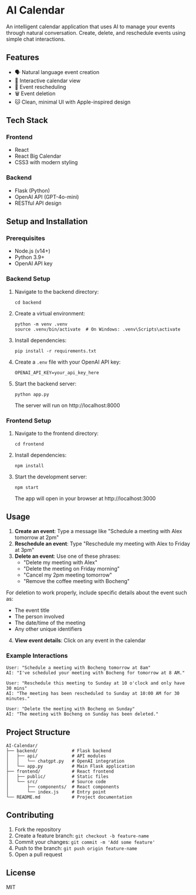 # AI Calendar

An intelligent calendar application that uses AI to manage your events through natural conversation. Create, delete, and reschedule events using simple chat interactions.

## Features

- 🗣️ Natural language event creation
- 📅 Interactive calendar view
- 🔄 Event rescheduling
- 🗑️ Event deletion
- 🐱 Clean, minimal UI with Apple-inspired design

## Tech Stack

### Frontend
- React
- React Big Calendar
- CSS3 with modern styling

### Backend
- Flask (Python)
- OpenAI API (GPT-4o-mini)
- RESTful API design

## Setup and Installation

### Prerequisites
- Node.js (v14+)
- Python 3.9+
- OpenAI API key

### Backend Setup
1. Navigate to the backend directory:
   ```
   cd backend
   ```

2. Create a virtual environment:
   ```
   python -m venv .venv
   source .venv/bin/activate  # On Windows: .venv\Scripts\activate
   ```

3. Install dependencies:
   ```
   pip install -r requirements.txt
   ```

4. Create a `.env` file with your OpenAI API key:
   ```
   OPENAI_API_KEY=your_api_key_here
   ```

5. Start the backend server:
   ```
   python app.py
   ```
   The server will run on http://localhost:8000

### Frontend Setup
1. Navigate to the frontend directory:
   ```
   cd frontend
   ```

2. Install dependencies:
   ```
   npm install
   ```

3. Start the development server:
   ```
   npm start
   ```
   The app will open in your browser at http://localhost:3000

## Usage

1. **Create an event**: Type a message like "Schedule a meeting with Alex tomorrow at 2pm"
2. **Reschedule an event**: Type "Reschedule my meeting with Alex to Friday at 3pm"
3. **Delete an event**: Use one of these phrases:
   - "Delete my meeting with Alex"
   - "Delete the meeting on Friday morning"
   - "Cancel my 2pm meeting tomorrow"
   - "Remove the coffee meeting with Bocheng"

For deletion to work properly, include specific details about the event such as:
- The event title
- The person involved
- The date/time of the meeting
- Any other unique identifiers

4. **View event details**: Click on any event in the calendar

### Example Interactions

```
User: "Schedule a meeting with Bocheng tomorrow at 8am"
AI: "I've scheduled your meeting with Bocheng for tomorrow at 8 AM."

User: "Reschedule this meeting to Sunday at 10 o'clock and only have 30 mins"
AI: "The meeting has been rescheduled to Sunday at 10:00 AM for 30 minutes."

User: "Delete the meeting with Bocheng on Sunday"
AI: "The meeting with Bocheng on Sunday has been deleted."
```

## Project Structure

```
AI-Calendar/
├── backend/             # Flask backend
│   ├── api/             # API modules
│   │   └── chatgpt.py   # OpenAI integration
│   └── app.py           # Main Flask application
├── frontend/            # React frontend
│   ├── public/          # Static files
│   └── src/             # Source code
│       ├── components/  # React components
│       └── index.js     # Entry point
└── README.md            # Project documentation
```

## Contributing

1. Fork the repository
2. Create a feature branch: `git checkout -b feature-name`
3. Commit your changes: `git commit -m 'Add some feature'`
4. Push to the branch: `git push origin feature-name`
5. Open a pull request

## License

MIT

